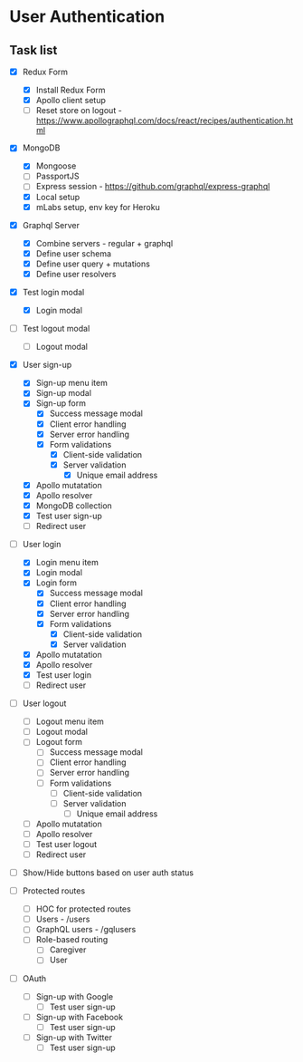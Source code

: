 # User Authentication

## Task list

- [x] Redux Form
  - [x] Install Redux Form
  - [x] Apollo client setup
  - [ ] Reset store on logout - https://www.apollographql.com/docs/react/recipes/authentication.html

- [x] MongoDB
  - [x] Mongoose
  - [ ] PassportJS
  - [ ] Express session - https://github.com/graphql/express-graphql
  - [x] Local setup
  - [x] mLabs setup, env key for Heroku

- [x] Graphql Server
  - [x] Combine servers - regular + graphql
  - [x] Define user schema
  - [x] Define user query + mutations
  - [x] Define user resolvers

- [x] Test login modal
  - [x] Login modal
- [ ] Test logout modal
  - [ ] Logout modal

- [x] User sign-up
  - [x] Sign-up menu item
  - [x] Sign-up modal
  - [x] Sign-up form
    - [x] Success message modal
    - [x] Client error handling
    - [x] Server error handling
    - [x] Form validations
      - [x] Client-side validation
      - [x] Server validation
        - [x] Unique email address
  - [x] Apollo mutatation
  - [x] Apollo resolver
  - [x] MongoDB collection
  - [x] Test user sign-up
  - [ ] Redirect user

- [ ] User login
  - [x] Login menu item
  - [x] Login modal
  - [x] Login form
    - [x] Success message modal
    - [x] Client error handling
    - [x] Server error handling
    - [x] Form validations
      - [x] Client-side validation
      - [x] Server validation
  - [x] Apollo mutatation
  - [x] Apollo resolver
  - [x] Test user login
  - [ ] Redirect user

- [ ] User logout
  - [ ] Logout menu item
  - [ ] Logout modal
  - [ ] Logout form
    - [ ] Success message modal
    - [ ] Client error handling
    - [ ] Server error handling
    - [ ] Form validations
      - [ ] Client-side validation
      - [ ] Server validation
        - [ ] Unique email address
  - [ ] Apollo mutatation
  - [ ] Apollo resolver
  - [ ] Test user logout
  - [ ] Redirect user

- [ ] Show/Hide buttons based on user auth status

- [ ] Protected routes
  - [ ] HOC for protected routes
  - [ ] Users - /users
  - [ ] GraphQL users - /gqlusers
  - [ ] Role-based routing
    - [ ] Caregiver
    - [ ] User

- [ ] OAuth
  - [ ] Sign-up with Google
    - [ ] Test user sign-up
  - [ ] Sign-up with Facebook
    - [ ] Test user sign-up
  - [ ] Sign-up with Twitter
    - [ ] Test user sign-up
